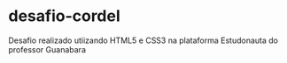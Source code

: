 # desafio-cordel
 Desafio realizado utiizando HTML5 e CSS3 na plataforma Estudonauta do professor Guanabara
